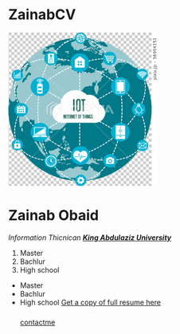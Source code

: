 # ZainabCV
<!DOCTYPE html>
<html lang="en" dir="ltr">
<head>
  <img src="1.jpg" alt="Zainab's Picture" width="300"

  <p>  <h1>  Zainab Obaid</h1>
  <em>Information Thicnican  <a href="http://www.kau.edu.sa"> <strong>King Abdulaziz
  University</strong></a></em>
  <p>

   <ol type=‘I’>
 <li> Master
 <li> Bachlur
 <li> High school
 </ol>
  <ul type=‘Disc’>
 <li> Master
 <li> Bachlur
 <li> High school
 <a  href=
zainab.pdf> Get a copy of full resume here </a>
<p>
  <h3>

  </h3>
</p><a href=
contactme.html> contactme </a>
</head>
<body>
</body>
</html>
